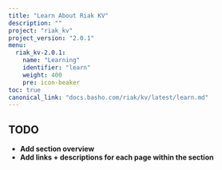 ```yaml
---
title: "Learn About Riak KV"
description: ""
project: "riak_kv"
project_version: "2.0.1"
menu:
  riak_kv-2.0.1:
    name: "Learning"
    identifier: "learn"
    weight: 400
    pre: icon-beaker
toc: true
canonical_link: "docs.basho.com/riak/kv/latest/learn.md"
---
```


## TODO

- **Add section overview**
- **Add links + descriptions for each page within the section**
